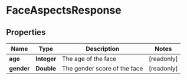 

# FaceAspectsResponse


## Properties

| Name | Type | Description | Notes |
|------------ | ------------- | ------------- | -------------|
|**age** | **Integer** | The age of the face |  [readonly] |
|**gender** | **Double** | The gender score of the face |  [readonly] |



